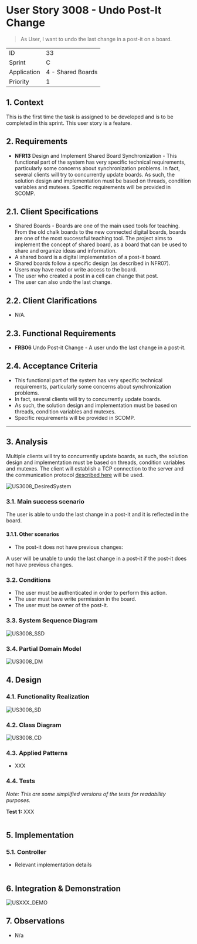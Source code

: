 # User Story 3008 - Undo Post-It Change

> As User, I want to undo the last change in a post-it on a board.

|             |                   |
| ----------- | ----------------- |
| ID          | 33                |
| Sprint      | C                 |
| Application | 4 - Shared Boards |
| Priority    | 1                 |

## 1. Context

This is the first time the task is assigned to be developed and is to be completed in this sprint. This user story is a feature.

## 2. Requirements

- **NFR13** Design and Implement Shared Board Synchronization - This functional part of the system has very specific technical requirements, particularly some concerns about synchronization problems. In fact, several clients will try to concurrently update boards. As such, the solution design and implementation must be based on threads, condition variables and mutexes. Specific requirements will be provided in SCOMP.

## 2.1. Client Specifications

- Shared Boards - Boards are one of the main used tools for teaching. From the old chalk boards to the new connected digital boards, boards are one of the most successful teaching tool. The project aims to implement the concept of shared board, as a board that can be used to share and organize ideas and information.
- A shared board is a digital implementation of a post-it board.
- Shared boards follow a specific design (as described in NFR07).
- Users may have read or write access to the board.
- The user who created a post in a cell can change that post.
- The user can also undo the last change.

## 2.2. Client Clarifications

- N/A.

## 2.3. Functional Requirements

- **FRB06** Undo Post-it Change - A user undo the last change in a post-it.

## 2.4. Acceptance Criteria

- This functional part of the system has very specific technical requirements, particularly some concerns about synchronization problems.
- In fact, several clients will try to concurrently update boards.
- As such, the solution design and implementation must be based on threads, condition variables and mutexes.
- Specific requirements will be provided in SCOMP.

---

## 3. Analysis

Multiple clients will try to concurrently update boards, as such, the solution design and implementation must be based on threads, condition variables and mutexes. The client will establish a TCP connection to the server and the communication protocol [described here](../../sprint-b/us24-3001/README.md) will be used.

![US3008_DesiredSystem](out/US3008_DesiredSystem.svg)

### 3.1. Main success scenario

The user is able to undo the last change in a post-it and it is reflected in the board.

#### 3.1.1. Other scenarios

- The post-it does not have previous changes:

A user will be unable to undo the last change in a post-it if the post-it does not have previous changes.

### 3.2. Conditions

- The user must be authenticated in order to perform this action.
- The user must have write permission in the board.
- The user must be owner of the post-it.

### 3.3. System Sequence Diagram

![US3008_SSD](out/US3008_SSD.svg)

### 3.4. Partial Domain Model

![US3008_DM](out/US3008_DM.svg)

## 4. Design

### 4.1. Functionality Realization

![US3008_SD](out/US3008_SD.svg)

### 4.2. Class Diagram

![US3008_CD](out/US3008_CD.svg)

### 4.3. Applied Patterns

- XXX

### 4.4. Tests

_Note: This are some simplified versions of the tests for readability purposes._

**Test 1:** XXX

```java

```

## 5. Implementation

### 5.1. Controller

- Relevant implementation details

```java

```

## 6. Integration & Demonstration

![USXXX_DEMO](out/USXXX_DEMO.svg)

## 7. Observations

- N/a
